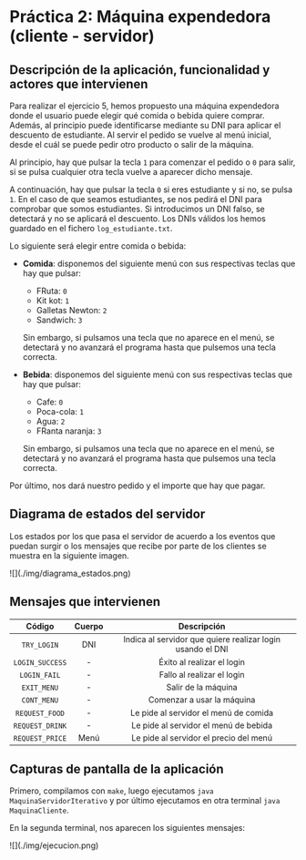 # Práctica 2: Máquina expendedora (cliente - servidor)

## Descripción de la aplicación, funcionalidad y actores que intervienen

Para realizar el ejercicio 5, hemos propuesto una máquina expendedora donde el usuario puede elegir qué comida o bebida quiere comprar. Además, al principio puede identificarse mediante su DNI para aplicar el descuento de estudiante. Al servir el pedido se vuelve al menú inicial, desde el cuál se puede pedir otro producto o salir de la máquina.

Al principio, hay que pulsar la tecla `1` para comenzar el pedido o `0` para salir, si se pulsa cualquier otra tecla vuelve a aparecer dicho mensaje.

A continuación, hay que pulsar la tecla `0` si eres estudiante y si no, se pulsa `1`. En el caso de que seamos estudiantes, se nos pedirá el DNI para comprobar que somos estudiantes. Si introducimos un DNI falso, se detectará y no se aplicará el descuento. Los DNIs válidos los hemos guardado en el fichero `log_estudiante.txt`.

Lo siguiente será elegir entre comida o bebida:

- **Comida**: disponemos del siguiente menú con sus respectivas teclas que hay que pulsar:
    - FRuta: `0`
    - Kit kot: `1`
    - Galletas Newton: `2`
    - Sandwich: `3`

    Sin embargo, si pulsamos una tecla que no aparece en el menú, se detectará y no avanzará el programa hasta que pulsemos una tecla correcta.
- **Bebida**: disponemos del siguiente menú con sus respectivas teclas que hay que pulsar:
    - Cafe: `0`
    - Poca-cola: `1`
    - Agua: `2`
    - FRanta naranja: `3`

    Sin embargo, si pulsamos una tecla que no aparece en el menú, se detectará y no avanzará el programa hasta que pulsemos una tecla correcta.

Por último, nos dará nuestro pedido y el importe que hay que pagar.


## Diagrama de estados del servidor

Los estados por los que pasa el servidor de acuerdo a los eventos que puedan surgir o los mensajes que recibe por parte de los clientes se muestra en la siguiente imagen.

<p>
![](./img/diagrama_estados.png)
</p>

## Mensajes que intervienen

| **Código** | **Cuerpo** | **Descripción** |
| :---------: | :--------: | :-------------: |
| `TRY_LOGIN` | DNI | Indica al servidor que quiere realizar login usando el DNI |
| `LOGIN_SUCCESS` | - | Éxito al realizar el login |
| `LOGIN_FAIL` | - | Fallo al realizar el login |
| `EXIT_MENU` | - | Salir de la máquina |
| `CONT_MENU` | - | Comenzar a usar la máquina |
| `REQUEST_FOOD` | - | Le pide al servidor el menú de comida |
| `REQUEST_DRINK` | - | Le pide al servidor el menú de bebida |
| `REQUEST_PRICE` | Menú | Le pide al servidor el precio del menú |


## Capturas de pantalla de la aplicación

Primero, compilamos con `make`, luego ejecutamos `java MaquinaServidorIterativo` y por último ejecutamos en otra terminal `java MaquinaCliente`.

En la segunda terminal, nos aparecen los siguientes mensajes:

<p>
![](./img/ejecucion.png)
</p>
